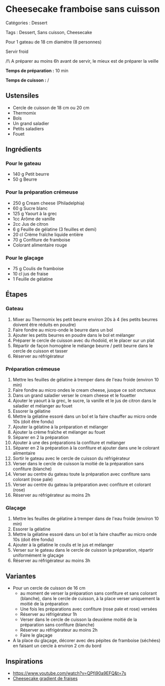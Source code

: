 # Cheesecake framboise sans cuisson

Catégories : Dessert

Tags : Dessert, Sans cuisson, Cheesecake

Pour 1 gateau de 18 cm diamètre (8 personnes)

Servir froid

/!\\ A préparer au moins 6h avant de servir, le mieux est de préparer la veille

**Temps de préparation :** 10 min

**Temps de cuisson :** /

## Ustensiles

* Cercle de cuisson de 18 cm ou 20 cm
* Thermomix
* Bols
* Un grand saladier
* Petits saladiers
* Fouet

## Ingrédients

### Pour le gateau

* 140 g Petit beurre
* 50 g Beurre

### Pour la préparation crémeuse

* 250 g Cream cheese (Philadelphia)
* 60 g Sucre blanc
* 125 g Yaourt à la grec
* 1cc Arôme de vanille
* 2cc Jus de citron
* 6 g Feuille de gélatine (3 feuilles et demi)
* 20 cl Crème fraîche liquide entière
* 70 g Confiture de framboise
* Colorant alimentaire rouge

### Pour le glaçage

* 75 g Coulis de framboise
* 10 cl jus de fraise
* 1 Feuille de gélatine

## Étapes

### Gateau

1. Mixer au Thermomix les petit beurre environ 20s à 4 (les petits beurres doivent être réduits en poudre)
2. Faire fondre au micro-onde le beurre dans un bol
3. Ajouter les petits beurres en poudre dans le bol et mélanger
4. Préparer le cercle de cuisson avec du rhodoïd, et le placer sur un plat
5. Répartir de façon homogène le mélange beurre / petit beurre dans le cercle de cuisson et tasser
6. Réserver au réfrigérateur

### Préparation crémeuse

1. Mettre les feuilles de gélatine à tremper dans de l'eau froide (environ 10 min)
2. Faire fondre au micro ondes le cream cheese, jusque ce soit onctueux
3. Dans un grand saladier verser le cream cheese et le fouetter
4. Ajouter le yaourt à la grec, le sucre, la vanille et le jus de citron dans le saladier et mélanger au fouet
5. Essorer la gélatine
6. Mettre la gélatine essoré dans un bol et la faire chauffer au micro onde 10s (doit être fondu)
7. Ajouter la gélatine à la préparation et mélanger
8. Ajouter la crème fraîche et mélanger au fouet
9. Séparer en 2 la préparation
10. Ajouter à une des préparations la confiture et mélanger
11. Séparer en 2 la préparation à la confiture et ajouter dans une le colorant alimentaire
12. Sortir le gateau avec le cercle de cuisson du réfrigérateur
13. Verser dans le cercle de cuisson la moitié de la préparation sans confiture (blanche)
14. Verser au centre du gateau toute la préparation avec confiture sans colorant (rose pale)
15. Verser au centre du gateau la préparation avec confiture et colorant (rose)
16. Réserver au réfrigérateur au moins 2h

### Glaçage

1. Mettre les feuilles de gélatine à tremper dans de l'eau froide (environ 10 min)
2. Essorer la gélatine
3. Mettre la gélatine essoré dans un bol et la faire chauffer au micro onde 10s (doit être fondu)
4. Ajouter à la gélatine le coulis et le jus et mélanger
5. Verser sur le gateau dans le cercle de cuisson la préparation, répartir uniformément le glaçage
6. Réserver au réfrigérateur au moins 3h

## Variantes

* Pour un cercle de cuisson de 16 cm
  * au moment de verser la préparation sans confiture et sans colorant (blanche), dans le cercle de cuisson, à la place verser uniquement la moitié de la préparation
  * Une fois les préparations avec confiture (rose pale et rose) versées
  * Réserver au réfrigérateur 1h
  * Verser dans le cercle de cuisson la deuxième moitié de la préparation sans confiture (blanche)
  * Réserver au réfrigérateur au moins 2h
  * Faire le glaçage
* A la place du glaçage, décorer avec des pépites de framboise (séchées) en faisant un cercle à environ 2 cm du bord

## Inspirations

* https://www.youtube.com/watch?v=QPfj90a9EFQ&t=7s
* [Cheesecake gradient de fraises](https://recipe.cotta.jp/recipe.php?recipeid=00015175)
